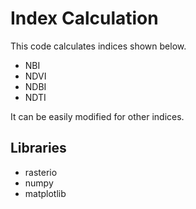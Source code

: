 # Index Calculation
This code calculates indices shown below.
- NBI
- NDVI 
- NDBI 
- NDTI

It can be easily modified for other indices.

## Libraries

- rasterio 
- numpy 
- matplotlib

